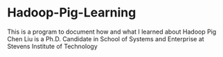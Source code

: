 # Hadoop-Pig-Learning
This is a program to document how and what I learned about Hadoop Pig
Chen Liu is a Ph.D. Candidate in School of Systems and Enterprise at Stevens Institute of Technology 

